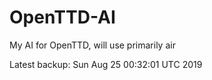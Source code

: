 # OpenTTD-AI
My AI for OpenTTD, will use primarily air

Latest backup: Sun Aug 25 00:32:01 UTC 2019
